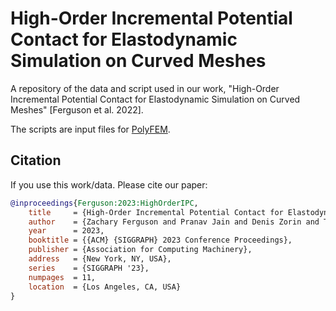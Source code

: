 # High-Order Incremental Potential Contact for Elastodynamic Simulation on Curved Meshes 

A repository of the data and script used in our work, "High-Order Incremental Potential Contact for Elastodynamic Simulation on Curved Meshes" [Ferguson et al. 2022].

The scripts are input files for [PolyFEM](https://polyfem.github.io).

## Citation

If you use this work/data. Please cite our paper:

```bibtex
@inproceedings{Ferguson:2023:HighOrderIPC,
    title     = {High-Order Incremental Potential Contact for Elastodynamic Simulation on Curved Meshes},
    author    = {Zachary Ferguson and Pranav Jain and Denis Zorin and Teseo Schneider and Daniele Panozzo},
    year      = 2023,
    booktitle = {{ACM} {SIGGRAPH} 2023 Conference Proceedings},
    publisher = {Association for Computing Machinery},
    address   = {New York, NY, USA},
    series    = {SIGGRAPH '23},
    numpages  = 11,
    location  = {Los Angeles, CA, USA}
}
```
